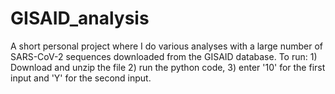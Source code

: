 # GISAID_analysis
A short personal project where I do various analyses with a large number of SARS-CoV-2 sequences downloaded from the GISAID database. 
To run: 1) Download and unzip the file 2) run the python code, 3) enter '10' for the first input and 'Y' for the second input. 
